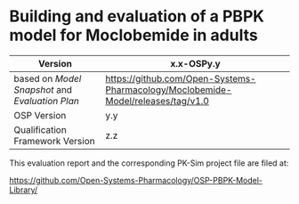 # Building and evaluation of a PBPK model for Moclobemide in adults



| Version                                         | x.x-OSPy.y                                                   |
| ----------------------------------------------- | ------------------------------------------------------------ |
| based on *Model Snapshot* and *Evaluation Plan* | https://github.com/Open-Systems-Pharmacology/Moclobemide-Model/releases/tag/v1.0 |
| OSP Version                                     | y.y                                                         |
| Qualification Framework Version                 | z.z  		                                                 |

This evaluation report and the corresponding PK-Sim project file are filed at:

https://github.com/Open-Systems-Pharmacology/OSP-PBPK-Model-Library/